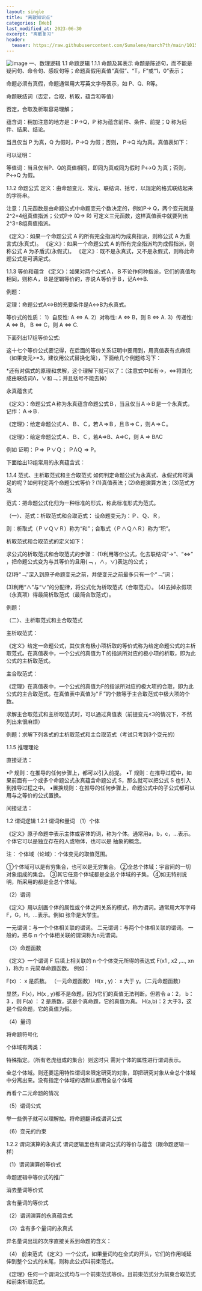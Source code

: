 ```yaml
---
layout: single
title: "离散知识点"
categories: [Web]
last_modified_at: 2023-06-30
excerpt: "离散复习"
header:
  teaser: https://raw.githubusercontent.com/Sumalene/march7th/main/101554245_p2.jpg
---
```


![image](https://github.com/Sumalene/March7thBlog/assets/124686994/b8d5188b-b495-419b-8393-aaeeede8b48d)
一、数理逻辑
1.1 命题逻辑
1.1.1 命题及其表示
命题是陈述句，而不能是疑问句、命令句、感叹句等；命题真假用真值“真假”、“T，F”或“1，0”表示；

命题必须有真假，命题通常用大写英文字母表示，如 P、Q、R等。

命题联结词（否定，合取，析取，蕴含和等值）

否定，合取及析取容易理解；

蕴含词：稍加注意的地方是：P→Q，P 称为蕴含前件、条件、前提；Q 称为后件、结果、结论。

当且仅当 P 为真，Q 为假时，P→Q 为假；否则， P→Q 均为真。真值表如下：

可以证明：

等值词：当且仅当P、Q的真值相同，即同为真或同为假时 P↔Q 为真；否则， P↔Q 为假。

1.1.2 命题公式
定义：由命题变元、常元、联结词、括号，以规定的格式联结起来的字符串。

注意：几元函数是由命题公式中命题变元个数决定的，例如P→ Q，两个变元就是2^2=4组真值指派；公式P→ (Q→ R) 可定义三元函数，这样真值表中就要列出2^3=8组真值指派。

《定义》：如果一个命题公式 A 的所有完全指派均为成真指派，则称公式 A 为重言式(永真式)。
《定义》：如果一个命题公式 A 的所有完全指派均为成假指派，则称公式 A 为矛盾式(永假式)。
《定义》：既不是永真式，又不是永假式，则称此命题公式是可满足式。

1.1.3 等价和蕴含
《定义》：如果对两个公式Ａ，Ｂ不论作何种指派，它们的真值均相同，则称Ａ，Ｂ是逻辑等价的，亦说Ａ等价于Ｂ，记A⇔B.

例题：

定理：命题公式A⇔B的充要条件是A↔B为永真式。

等价式的性质：
1）自反性: A ⇔ A.
2）对称性: A ⇔ B，则 B ⇔ A.
3）传递性: A ⇔ B， B ⇔ C，则 A ⇔ C.

下面列出17组等价公式:

这十七个等价公式要记得，在后面的等价关系证明中要用到，用真值表有点麻烦（如果变元>=3，建议用公式替换化简），下面给几个例题练习下：

*还有对偶式的原理和求解，这个理解下就可以了：（注意式中如有→，⇔将其化成由联结词Λ，∨和﹁；并且括号不能去掉）

永真蕴含式

《定义》：命题公式Ａ称为永真蕴含命题公式Ｂ，当且仅当Ａ→Ｂ是一个永真式，记作：Ａ=>Ｂ.

《定理》：给定命题公式Ａ、Ｂ、Ｃ，若Ａ=>Ｂ，且Ｂ=>Ｃ，则Ａ=>Ｃ。

《定理》：给定命题公式Ａ、Ｂ、Ｃ，若A=>B、A=>C，则 A => BΛC

例如 证明：Ｐ=> Ｐ∨Ｑ； ＰΛＱ => P。

下面给出13组常用的永真蕴含式：

1.1.4 范式、主析取范式和主合取范式
如何判定命题公式为永真式、永假式和可满足的呢？如何判定两个命题公式等价？(1)真值表法；(2)命题演算方法；(3)范式方法

范式：把命题公式化归为一种标准的形式，称此标准形式为范式。

（一）、范式：析取范式和合取范式：
设命题变元为：Ｐ、Ｑ、Ｒ，

则：析取式（Ｐ∨Ｑ∨Ｒ）称为“和”；合取式（Ｐ∧Ｑ∧Ｒ）称为“积”。

析取范式和合取范式的定义如下：

求公式的析取范式和合取范式的步骤：
(1)利用等价公式，化去联结词“→”、“⇔” ，把命题公式变为与其等价的且用{﹁ ，∧，∨}表达的公式；

(2)将“﹁”深入到原子命题变元之前，并使变元之前最多只有一个“﹁”词；

(3)利用“∧”与“∨”的分配律，将公式化为析取范式（合取范式）。
(4)去掉永假项（永真项）得最简析取范式（最简合取范式）。

例题：

（二）、主析取范式和主合取范式

主析取范式：

《定义》给定一命题公式，其仅含有极小项析取的等价式称为给定命题公式的主析取范式。在真值表中，一个公式的真值为Ｔ的指派所对应的极小项的析取，即为此公式的主析取范式。

主合取范式：

《定理》在真值表中，一个公式的真值为F的指派所对应的极大项的合取，即为此公式的主合取范式。在真值表中真值为“Ｆ”的个数等于主合取范式中极大项的个数。

求解主合取范式和主析取范式时，可以通过真值表（前提变元<3的情况下，不然列出来很麻烦）

例题：求解下列各式的主析取范式和主合取范式（考试只考到3个变元的）

1.1.5 推理理论

直接证法：

•P 规则：在推导的任何步骤上，都可以引入前提。
•T 规则：在推导过程中，如果前面有一个或多个命题公式永真蕴含命题公式 S，那么就可以把公式 S 也引入到推导过程之中。
•置换规则：在推导的任何步骤上，命题公式中的子公式都可以用与之等价的公式置换。

间接证法：

1.2 谓词逻辑
1.2.1 谓词和量词
（1）个体

《定义》原子命题中表示主体或客体的词，称为个体。通常用a，b，c，…表示。个体它可以是独立存在的人或物体，也可以是
抽象的概念。

注： 个体域（论域）：个体变元的取值范围。

①个体域可以是有穷集合，也可以是无穷集合。
②全总个体域：宇宙间的一切对象组成的集合。
③其它任意个体域都是全总个体域的子集。
④如无特别说明，所采用的都是全总个体域。

（2）谓词

《定义》用以刻画个体的属性或个体之间关系的模式，称为谓词。通常用大写字母 F，G，H，…表示。例如 张华是大学生。

一元谓词：与一个个体相关联的谓词。
二元谓词：与两个个体相关联的谓词。
一般的，把与 n 个个体相关联的谓词称为n元谓词。

（3）命题函数

《定义》一个谓词 F 后填上相关联的 n 个个体变元所得的表达式 F(x1 , x2 ,…, xn )，称为 n 元简单命题函数。
例如：

F(x) ： x 是质数。 （一元命题函数）
H(x , y)： x 大于 y。（二元命题函数）

显然，F(x)，H(x , y)都不是命题，因为它们的真值无法判断。但若令 a：2， b：3 ，则
F(a) ： 2 是质数，这是个真命题，它的真值为真。
H(a,b)：2 大于3，这是个假命题，它的真值为假。

（4）量词

将命题符号化

个体域有两类：

特殊指定。（所有老虎组成的集合）则这时只 需对个体的属性进行谓词表示。

全总个体域。则还要运用特性谓词来限定研究的对象，即把研究对象从全总个体域中分离出来。没有指定个体域的话默认都用全总个体域

再看个二元命题的情况

（5）谓词公式

举一些例子就可以理解拉。将命题翻译成谓词公式

（6）变元的约束

1.2.2 谓词演算的永真式
谓词逻辑里也有谓词公式的等价与蕴含（跟命题逻辑一样）

（1）谓词演算的等价式

命题逻辑中等价式的推广

消去量词等价式

含有量词的等价式

（2）谓词演算的永真蕴含式

（3）含有多个量词的永真式

异名量词出现的次序直接关系到命题的含义：

（4） 前束范式
《定义》一个公式，如果量词均在全式的开头，它们的作用域延伸到整个公式的末尾，则称此公式叫前束范式。

《定理》任何一个谓词公式均与一个前束范式等价。且前束范式分为前束合取范式和前束析取范式。

